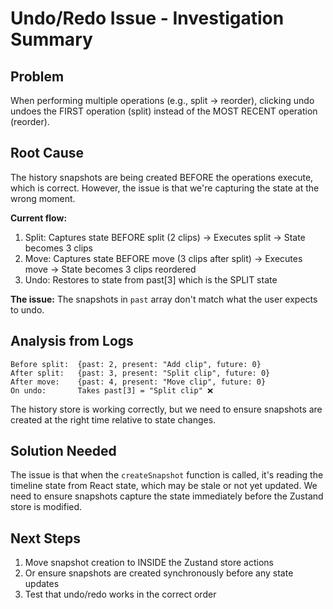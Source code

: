 # Undo/Redo Issue - Investigation Summary

## Problem
When performing multiple operations (e.g., split → reorder), clicking undo undoes the FIRST operation (split) instead of the MOST RECENT operation (reorder).

## Root Cause
The history snapshots are being created BEFORE the operations execute, which is correct. However, the issue is that we're capturing the state at the wrong moment.

**Current flow:**
1. Split: Captures state BEFORE split (2 clips) → Executes split → State becomes 3 clips
2. Move: Captures state BEFORE move (3 clips after split) → Executes move → State becomes 3 clips reordered
3. Undo: Restores to state from past[3] which is the SPLIT state

**The issue:** The snapshots in `past` array don't match what the user expects to undo.

## Analysis from Logs
```
Before split:  {past: 2, present: "Add clip", future: 0}
After split:   {past: 3, present: "Split clip", future: 0}
After move:    {past: 4, present: "Move clip", future: 0}
On undo:       Takes past[3] = "Split clip" ❌
```

The history store is working correctly, but we need to ensure snapshots are created at the right time relative to state changes.

## Solution Needed
The issue is that when the `createSnapshot` function is called, it's reading the timeline state from React state, which may be stale or not yet updated. We need to ensure snapshots capture the state immediately before the Zustand store is modified.

## Next Steps
1. Move snapshot creation to INSIDE the Zustand store actions
2. Or ensure snapshots are created synchronously before any state updates
3. Test that undo/redo works in the correct order

